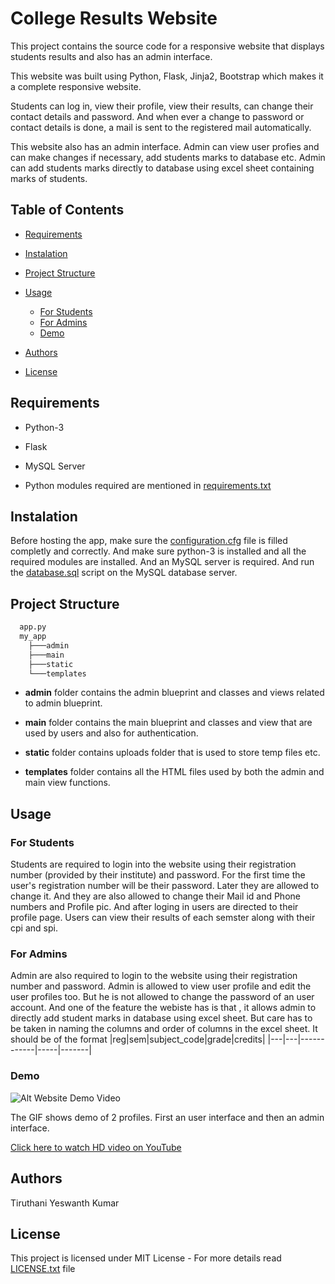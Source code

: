 # College Results Website

This project contains the source code for a responsive website that displays students results and also has an admin interface.

This website was built using Python, Flask, Jinja2, Bootstrap which makes it a complete responsive website.

Students can log in, view their profile, view their results, can change their contact details and password. And when ever a change to password or contact details is done, a mail is sent to the registered mail automatically.

This website also has an admin interface. Admin can view user profies and can make changes if necessary, add students marks to database etc. Admin can add students marks directly to database using excel sheet containing marks of students.

## Table of Contents

* [Requirements](#Requirements)

* [Instalation](#Instalation)

* [Project Structure](#Project-Structure)

* [Usage](#Usage)
  * [For Students](#For-Students)
  * [For Admins](#For-Admins)
  * [Demo](#Demo)

* [Authors](#Authors)

* [License](#License)

## Requirements

* Python-3

* Flask

* MySQL Server

* Python modules required are mentioned in [requirements.txt](/requirements.txt)

## Instalation

Before hosting the app, make sure the [configuration.cfg](/configuration.cfg) file is filled completly and correctly.
And make sure python-3 is installed and all the required modules are installed. And an MySQL server is required. And run the [database.sql](/database.sql) script on the MySQL database server.

## Project Structure

```python
  app.py
  my_app
    ├───admin
    ├───main
    ├───static
    └───templates
  ```

* __admin__ folder contains the admin blueprint and classes and views related to admin blueprint.

* __main__ folder contains the main blueprint and classes and view that are used by users and also for authentication.

* __static__ folder contains uploads folder that is used to store temp files etc.

* __templates__ folder contains all the HTML files used by both the admin and main view functions.

## Usage

### For Students

Students are required to login into the website using their registration number (provided by their institute) and password. For the first time the user's registration number will be their password. Later they are allowed to change it. And they are also allowed to change their Mail id and Phone numbers and Profile pic. And after loging in users are directed to their profile page.
Users can view their results of each semster along with their cpi and spi.

### For Admins

Admin are also required to login to the website using their registration number and password. Admin is allowed to view user profile and edit the user profiles too. But he is not allowed to change the password of an user account. And one of the feature the webiste has is that , it allows admin to directly add student marks in database using excel sheet. But care has to be taken in naming the columns and order of columns in the excel sheet. It should be of the format
|reg|sem|subject_code|grade|credits|
|---|---|------------|-----|-------|

### Demo

![Alt Website Demo Video](/docs/Demo.gif)

The GIF shows demo of 2 profiles. First an user interface and then an admin interface.

[Click here to watch HD video on YouTube](https://youtu.be/zZruCSsxXVk)

## Authors

Tiruthani Yeswanth Kumar

## License

This project is licensed under MIT License - For more details read [LICENSE.txt](/LICENSE.txt) file
